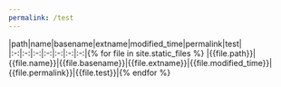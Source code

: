 ```yaml
---
permalink: /test
---
```

|path|name|basename|extname|modified_time|permalink|test|
|:-:|:-:|:-:|:-:|:-:|:-:|:-:|{% for file in site.static_files %}
|{{file.path}}|{{file.name}}|{{file.basename}}|{{file.extname}}|{{file.modified_time}}|{{file.permalink}}|{{file.test}}|{% endfor %}
